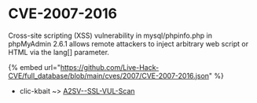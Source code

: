 # CVE-2007-2016

Cross-site scripting (XSS) vulnerability in mysql/phpinfo.php in phpMyAdmin 2.6.1 allows remote attackers to inject arbitrary web script or HTML via the lang[] parameter.

{% embed url="https://github.com/Live-Hack-CVE/full_database/blob/main/cves/2007/CVE-2007-2016.json" %}


* clic-kbait ~> [A2SV--SSL-VUL-Scan](https://zeste.alice-snow.ru/2007/database/cve-2007-2016/a2sv--ssl-vul-scan-clic-kbait)